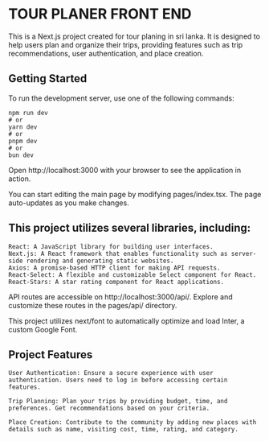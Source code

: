 # TOUR PLANER FRONT END

This is a Next.js project created for tour planing in sri lanka. It is designed to help users plan and organize their trips, providing features such as trip recommendations, user authentication, and place creation.

## Getting Started

To run the development server, use one of the following commands:
~~~
npm run dev
# or
yarn dev
# or
pnpm dev
# or
bun dev
~~~
Open http://localhost:3000 with your browser to see the application in action.

You can start editing the main page by modifying pages/index.tsx. The page auto-updates as you make changes.

## This project utilizes several libraries, including:

    React: A JavaScript library for building user interfaces.
    Next.js: A React framework that enables functionality such as server-side rendering and generating static websites.
    Axios: A promise-based HTTP client for making API requests.
    React-Select: A flexible and customizable Select component for React.
    React-Stars: A star rating component for React applications.

API routes are accessible on http://localhost:3000/api/. Explore and customize these routes in the pages/api/ directory.

This project utilizes next/font to automatically optimize and load Inter, a custom Google Font.

## Project Features

    User Authentication: Ensure a secure experience with user authentication. Users need to log in before accessing certain features.

    Trip Planning: Plan your trips by providing budget, time, and preferences. Get recommendations based on your criteria.

    Place Creation: Contribute to the community by adding new places with details such as name, visiting cost, time, rating, and category.
